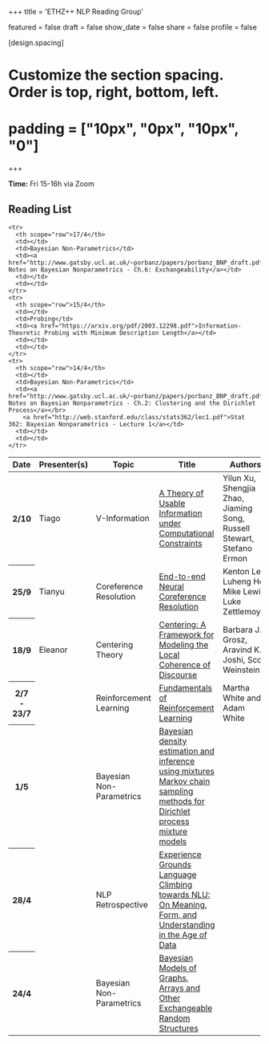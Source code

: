 
+++
title = 'ETHZ++ NLP Reading Group'

featured = false
draft = false
show_date = false
share = false
profile = false

[design.spacing]
  # Customize the section spacing. Order is top, right, bottom, left.
  # padding = ["10px", "0px", "10px", "0"]

+++

**Time:** Fri 15-16h via Zoom


## Reading List


<table class="table" style='word-wrap:break-word'>
  <thead>
    <tr>
      <th scope="col" style='white-space:nowrap'>Date</th>
      <th scope="col" style='white-space:nowrap'>Presenter(s)</th>
      <th scope="col" style='white-space:nowrap'>Topic</th>
      <th scope="col" style='white-space:nowrap'>Title</th>
      <th scope="col" style='white-space:nowrap'>Authors</th>
      <th scope="col" style='white-space:nowrap'>Bib&emsp;&emsp;</th>
    </tr>
  </thead>
  <tbody>
    <tr>
      <th scope="row">2/10</th>
      <td>Tiago</td>
      <td>V-Information</td>
      <td><a href="https://openreview.net/forum?id=r1eBeyHFDH">A Theory of Usable Information under Computational Constraints</a></td>
      <td>Yilun Xu, Shengjia Zhao, Jiaming Song, Russell Stewart, Stefano Ermon</td>
      <td><button type="button" class="btn btn-outline-primary my-1 mr-1{{ if $is_list }} btn-sm{{end}} js-cite-modal"
        data-filename="bibs/xu-etal-2020-information.bib">Cite</button></td>
    </tr>
    <tr>
      <th scope="row">25/9</th>
      <td>Tianyu</td>
      <td>Coreference Resolution</td>
      <td><a href="https://arxiv.org/abs/1707.07045">End-to-end Neural Coreference Resolution</a></td>
      <td>Kenton Lee, Luheng He, Mike Lewis, Luke Zettlemoyer</td>
      <td><button type="button" class="btn btn-outline-primary my-1 mr-1{{ if $is_list }} btn-sm{{end}} js-cite-modal"
        data-filename="bibs/lee-etal-2017-end.bib">Cite</button></td>
    </tr>
    <tr>
      <th scope="row">18/9</th>
      <td>Eleanor</td>
      <td>Centering Theory</td>
      <td><a href="https://www.aclweb.org/anthology/J95-2003/">Centering: A Framework for Modeling the Local Coherence of Discourse</a></td>
      <td>Barbara J. Grosz, Aravind K. Joshi, Scott Weinstein</td>
      <td><button type="button" class="btn btn-outline-primary my-1 mr-1{{ if $is_list }} btn-sm{{end}} js-cite-modal"
        data-filename="bibs/grosz-etal-1995-centering.bib">Cite</button></td>
    </tr>
    <tr>
      <th scope="row">2/7 - 23/7</th>
      <td></td>
      <td>Reinforcement Learning</td>
      <td><a href="https://www.coursera.org/learn/fundamentals-of-reinforcement-learning#syllabus">Fundamentals of Reinforcement Learning</a></td>
      <td>Martha White and Adam White</td>
      <td></td>
    </tr>
      <tr>
      <th scope="row">1/5</th>
      <td></td>
      <td>Bayesian Non-Parametrics</td>
      <td><a href="http://links.jstor.org/sici?sici=0162-1459%28199506%2990%3A430%3C577%3ABDEAIU%3E2.0.CO%3B2-8">Bayesian density estimation and inference using mixtures</a></br>
      <a href="http://links.jstor.org/sici?sici=1061-8600%28200006%299%3A2%3C249%3AMCSMFD%3E2.0.CO%3B2-R">Markov chain sampling methods for Dirichlet process mixture models</a></td>
      <td></td>
      <td></td>
    </tr>
    <tr>
      <th scope="row">28/4</th>
      <td></td>
      <td>NLP Retrospective</td>
      <td><a href="https://arxiv.org/pdf/2004.10151.pdf">Experience Grounds Language</a></br>
        <a href="https://openreview.net/pdf?id=GKTvAcb12b">Climbing towards NLU: On Meaning, Form, and Understanding in the Age of Data</a></td>
      <td></td>
      <td></td>
    </tr>
    <tr>
      <th scope="row">24/4</th>
      <td></td>
      <td>Bayesian Non-Parametrics</td>
      <td><a href="https://arxiv.org/pdf/1312.7857.pdf">Bayesian Models of Graphs, Arrays and Other Exchangeable Random Structures</a></td>
      <td></td>
      <td></td>
    </tr>
    
    <tr>
      <th scope="row">17/4</th>
      <td></td>
      <td>Bayesian Non-Parametrics</td>
      <td><a href="http://www.gatsby.ucl.ac.uk/~porbanz/papers/porbanz_BNP_draft.pdf">Lecture Notes on Bayesian Nonparametrics - Ch.6: Exchangeability</a></td>
      <td></td>
      <td></td>
    </tr>
    <tr>
      <th scope="row">15/4</th>
      <td></td>
      <td>Probing</td>
      <td><a href="https://arxiv.org/pdf/2003.12298.pdf">Information-Theoretic Probing with Minimum Description Length</a></td>
      <td></td>
      <td></td>
    </tr>
    <tr>
      <th scope="row">14/4</th>
      <td></td>
      <td>Bayesian Non-Parametrics</td>
      <td><a href="http://www.gatsby.ucl.ac.uk/~porbanz/papers/porbanz_BNP_draft.pdf">Lecture Notes on Bayesian Nonparametrics - Ch.2: Clustering and the Dirichlet Process</a></br>
        <a href="http://web.stanford.edu/class/stats362/lec1.pdf">Stat 362: Bayesian Nonparametrics - Lecture 1</a></td>
      <td></td>
      <td></td>
    </tr>
  </tbody>
</table>
